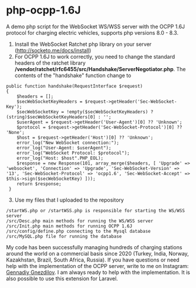 # php-ocpp-1.6J
A demo php script for the WebSocket WS/WSS server with the OCPP 1.6J protocol for charging electric vehicles, supports php versions 8.0 - 8.3.

1. Install the WebSocket Ratchet php library on your server (http://socketo.me/docs/install)
2. For OCPP 1.6J to work correctly, you need to change the standard headers of the ratchet library
**/vendor/ratchet/rfc6455/src/Handshake/ServerNegotiator.php**. The contents of the "handshake" function change to
```
public function handshake(RequestInterface $request)
{
    $headers = [];
    $secWebSocketKeyHeaders = $request->getHeader('Sec-WebSocket-Key');
    $secWebSocketKey = !empty($secWebSocketKeyHeaders) ? (string)$secWebSocketKeyHeaders[0] : '';
    $userAgent = $request->getHeader('User-Agent')[0] ?? 'Unknown';
    $protocol = $request->getHeader('Sec-WebSocket-Protocol')[0] ?? 'None';
    $host = $request->getHeader('Host')[0] ?? 'Unknown';
    error_log("New WebSocket connection:");
    error_log("User-Agent: $userAgent");
    error_log("WebSocket Protocol: $protocol");
    error_log("Host: $host".PHP_EOL);
    $response = new Response(101, array_merge($headers, [ 'Upgrade' => 'websocket', 'Connection' => 'Upgrade', 'Sec-WebSocket-Version' => '13', 'Sec-WebSocket-Protocol' => 'ocpp1.6', 'Sec-WebSocket-Accept' => $this->sign($secWebSocketKey) ]));
    return $response;
 }

```
3. Use my files that I uploaded to the repository
```
/startWS.php or /startWSS.php is responsible for starting the WS/WSS server
/src/Desc.php main methods for running the WS/WSS server
/src/Init.php main methods for running OCPP 1.6J
/src/config/define.php connecting to the Mysql database
/src/MySQL.php file for running the database
```
My code has been successfully managing hundreds of charging stations around the world on a commercial basis since 2020 (Turkey, India, Norway, Kazakhstan, Brazil, South Africa, Russia). If you have questions or need help with the implementation of the OCPP server, write to me on Instagram: [Gennadiy Gnezdilov](https://www.instagram.com/gennadiy.gnezdilov/). I am always ready to help with the implementation. It is also possible to use this extension for Laravel.